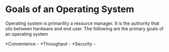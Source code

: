 # Goals of an Operating System

Operating system is primarility a resource manager. It is the authority that sits between hardware and end user. The following are the primary goals of an operating system

*Convenience -
*Throughput -
*Security -